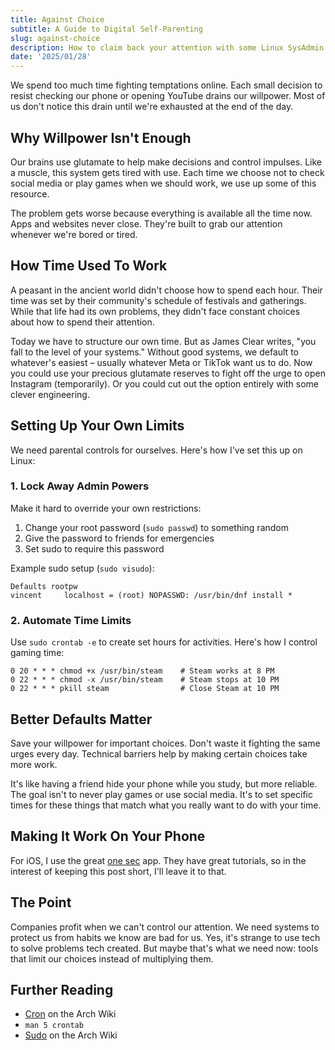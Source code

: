 ```yaml
---
title: Against Choice
subtitle: A Guide to Digital Self-Parenting
slug: against-choice
description: How to claim back your attention with some Linux SysAdmin skills.
date: '2025/01/28'
---
```


We spend too much time fighting temptations online. Each small decision to resist checking our phone or opening YouTube drains our willpower. Most of us don't notice this drain until we're exhausted at the end of the day.

## Why Willpower Isn't Enough

Our brains use glutamate to help make decisions and control impulses. Like a muscle, this system gets tired with use. Each time we choose not to check social media or play games when we should work, we use up some of this resource.

The problem gets worse because everything is available all the time now. Apps and websites never close. They're built to grab our attention whenever we're bored or tired.

## How Time Used To Work

A peasant in the ancient world didn't choose how to spend each hour. Their time was set by their community's schedule of festivals and gatherings. While that life had its own problems, they didn't face constant choices about how to spend their attention.

Today we have to structure our own time. But as James Clear writes, "you fall to the level of your systems." Without good systems, we default to whatever's easiest – usually whatever Meta or TikTok want us to do. Now you could use your precious glutamate reserves to fight off the urge to open Instagram (temporarily). Or you could cut out the option entirely with some clever engineering.

## Setting Up Your Own Limits

We need parental controls for ourselves. Here's how I've set this up on Linux:

### 1. Lock Away Admin Powers

Make it hard to override your own restrictions:

1. Change your root password (`sudo passwd`) to something random
2. Give the password to friends for emergencies
3. Set sudo to require this password

Example sudo setup (`sudo visudo`):

```
Defaults rootpw
vincent     localhost = (root) NOPASSWD: /usr/bin/dnf install *
```

### 2. Automate Time Limits

Use `sudo crontab -e` to create set hours for activities. Here's how I control gaming time:

```
0 20 * * * chmod +x /usr/bin/steam    # Steam works at 8 PM
0 22 * * * chmod -x /usr/bin/steam    # Steam stops at 10 PM
0 22 * * * pkill steam                # Close Steam at 10 PM
```

## Better Defaults Matter

Save your willpower for important choices. Don't waste it fighting the same urges every day. Technical barriers help by making certain choices take more work.

It's like having a friend hide your phone while you study, but more reliable. The goal isn't to never play games or use social media. It's to set specific times for these things that match what you really want to do with your time.

## Making It Work On Your Phone

For iOS, I use the great [one sec](https://one-sec.app/) app. They have great tutorials, so in the interest of keeping this post short, I'll leave it to that.

## The Point

Companies profit when we can't control our attention. We need systems to protect us from habits we know are bad for us. Yes, it's strange to use tech to solve problems tech created. But maybe that's what we need now: tools that limit our choices instead of multiplying them.

## Further Reading

- [Cron](https://wiki.archlinux.org/title/Cron) on the Arch Wiki
- `man 5 crontab`
- [Sudo](https://wiki.archlinux.org/title/Sudo#Using_visudo) on the Arch Wiki
